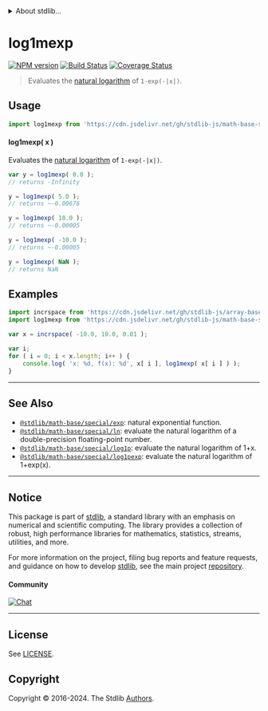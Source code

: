 <!--

@license Apache-2.0

Copyright (c) 2022 The Stdlib Authors.

Licensed under the Apache License, Version 2.0 (the "License");
you may not use this file except in compliance with the License.
You may obtain a copy of the License at

   http://www.apache.org/licenses/LICENSE-2.0

Unless required by applicable law or agreed to in writing, software
distributed under the License is distributed on an "AS IS" BASIS,
WITHOUT WARRANTIES OR CONDITIONS OF ANY KIND, either express or implied.
See the License for the specific language governing permissions and
limitations under the License.

-->


<details>
  <summary>
    About stdlib...
  </summary>
  <p>We believe in a future in which the web is a preferred environment for numerical computation. To help realize this future, we've built stdlib. stdlib is a standard library, with an emphasis on numerical and scientific computation, written in JavaScript (and C) for execution in browsers and in Node.js.</p>
  <p>The library is fully decomposable, being architected in such a way that you can swap out and mix and match APIs and functionality to cater to your exact preferences and use cases.</p>
  <p>When you use stdlib, you can be absolutely certain that you are using the most thorough, rigorous, well-written, studied, documented, tested, measured, and high-quality code out there.</p>
  <p>To join us in bringing numerical computing to the web, get started by checking us out on <a href="https://github.com/stdlib-js/stdlib">GitHub</a>, and please consider <a href="https://opencollective.com/stdlib">financially supporting stdlib</a>. We greatly appreciate your continued support!</p>
</details>

# log1mexp

[![NPM version][npm-image]][npm-url] [![Build Status][test-image]][test-url] [![Coverage Status][coverage-image]][coverage-url] <!-- [![dependencies][dependencies-image]][dependencies-url] -->

> Evaluates the [natural logarithm][@stdlib/math/base/special/ln] of `1-exp(-|x|)`.



<section class="usage">

## Usage

```javascript
import log1mexp from 'https://cdn.jsdelivr.net/gh/stdlib-js/math-base-special-log1mexp@v0.2.3-deno/mod.js';
```

#### log1mexp( x )

Evaluates the [natural logarithm][@stdlib/math/base/special/ln] of `1-exp(-|x|)`.

```javascript
var y = log1mexp( 0.0 );
// returns -Infinity

y = log1mexp( 5.0 );
// returns ~-0.00676

y = log1mexp( 10.0 );
// returns ~-0.00005

y = log1mexp( -10.0 );
// returns ~-0.00005

y = log1mexp( NaN );
// returns NaN
```

</section>

<!-- /.usage -->

<section class="examples">

## Examples

<!-- eslint no-undef: "error" -->

```javascript
import incrspace from 'https://cdn.jsdelivr.net/gh/stdlib-js/array-base-incrspace@deno/mod.js';
import log1mexp from 'https://cdn.jsdelivr.net/gh/stdlib-js/math-base-special-log1mexp@v0.2.3-deno/mod.js';

var x = incrspace( -10.0, 10.0, 0.01 );

var i;
for ( i = 0; i < x.length; i++ ) {
    console.log( 'x: %d, f(x): %d', x[ i ], log1mexp( x[ i ] ) );
}
```

</section>

<!-- /.examples -->

<!-- C interface documentation. -->



<!-- Section for related `stdlib` packages. Do not manually edit this section, as it is automatically populated. -->

<section class="related">

* * *

## See Also

-   <span class="package-name">[`@stdlib/math-base/special/exp`][@stdlib/math/base/special/exp]</span><span class="delimiter">: </span><span class="description">natural exponential function.</span>
-   <span class="package-name">[`@stdlib/math-base/special/ln`][@stdlib/math/base/special/ln]</span><span class="delimiter">: </span><span class="description">evaluate the natural logarithm of a double-precision floating-point number.</span>
-   <span class="package-name">[`@stdlib/math-base/special/log1p`][@stdlib/math/base/special/log1p]</span><span class="delimiter">: </span><span class="description">evaluate the natural logarithm of 1+x.</span>
-   <span class="package-name">[`@stdlib/math-base/special/log1pexp`][@stdlib/math/base/special/log1pexp]</span><span class="delimiter">: </span><span class="description">evaluate the natural logarithm of 1+exp(x).</span>

</section>

<!-- /.related -->

<!-- Section for all links. Make sure to keep an empty line after the `section` element and another before the `/section` close. -->


<section class="main-repo" >

* * *

## Notice

This package is part of [stdlib][stdlib], a standard library with an emphasis on numerical and scientific computing. The library provides a collection of robust, high performance libraries for mathematics, statistics, streams, utilities, and more.

For more information on the project, filing bug reports and feature requests, and guidance on how to develop [stdlib][stdlib], see the main project [repository][stdlib].

#### Community

[![Chat][chat-image]][chat-url]

---

## License

See [LICENSE][stdlib-license].


## Copyright

Copyright &copy; 2016-2024. The Stdlib [Authors][stdlib-authors].

</section>

<!-- /.stdlib -->

<!-- Section for all links. Make sure to keep an empty line after the `section` element and another before the `/section` close. -->

<section class="links">

[npm-image]: http://img.shields.io/npm/v/@stdlib/math-base-special-log1mexp.svg
[npm-url]: https://npmjs.org/package/@stdlib/math-base-special-log1mexp

[test-image]: https://github.com/stdlib-js/math-base-special-log1mexp/actions/workflows/test.yml/badge.svg?branch=v0.2.3
[test-url]: https://github.com/stdlib-js/math-base-special-log1mexp/actions/workflows/test.yml?query=branch:v0.2.3

[coverage-image]: https://img.shields.io/codecov/c/github/stdlib-js/math-base-special-log1mexp/main.svg
[coverage-url]: https://codecov.io/github/stdlib-js/math-base-special-log1mexp?branch=main

<!--

[dependencies-image]: https://img.shields.io/david/stdlib-js/math-base-special-log1mexp.svg
[dependencies-url]: https://david-dm.org/stdlib-js/math-base-special-log1mexp/main

-->

[chat-image]: https://img.shields.io/gitter/room/stdlib-js/stdlib.svg
[chat-url]: https://app.gitter.im/#/room/#stdlib-js_stdlib:gitter.im

[stdlib]: https://github.com/stdlib-js/stdlib

[stdlib-authors]: https://github.com/stdlib-js/stdlib/graphs/contributors

[umd]: https://github.com/umdjs/umd
[es-module]: https://developer.mozilla.org/en-US/docs/Web/JavaScript/Guide/Modules

[deno-url]: https://github.com/stdlib-js/math-base-special-log1mexp/tree/deno
[deno-readme]: https://github.com/stdlib-js/math-base-special-log1mexp/blob/deno/README.md
[umd-url]: https://github.com/stdlib-js/math-base-special-log1mexp/tree/umd
[umd-readme]: https://github.com/stdlib-js/math-base-special-log1mexp/blob/umd/README.md
[esm-url]: https://github.com/stdlib-js/math-base-special-log1mexp/tree/esm
[esm-readme]: https://github.com/stdlib-js/math-base-special-log1mexp/blob/esm/README.md
[branches-url]: https://github.com/stdlib-js/math-base-special-log1mexp/blob/main/branches.md

[stdlib-license]: https://raw.githubusercontent.com/stdlib-js/math-base-special-log1mexp/main/LICENSE

<!-- <related-links> -->

[@stdlib/math/base/special/exp]: https://github.com/stdlib-js/math-base-special-exp/tree/deno

[@stdlib/math/base/special/ln]: https://github.com/stdlib-js/math-base-special-ln/tree/deno

[@stdlib/math/base/special/log1p]: https://github.com/stdlib-js/math-base-special-log1p/tree/deno

[@stdlib/math/base/special/log1pexp]: https://github.com/stdlib-js/math-base-special-log1pexp/tree/deno

<!-- </related-links> -->

</section>

<!-- /.links -->
